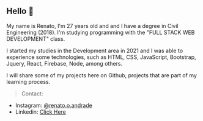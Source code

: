 ## Hello 👋

My name is Renato, I'm 27 years old and and I have a degree in Civil Engineering (2018). I'm studying programming with the "FULL STACK WEB DEVELOPMENT" class.

I started my studies in the Development area in 2021 and I was able to experience some technologies, such as HTML, CSS, JavaScript, Bootstrap, Jquery, React, Firebase, Node, among others.

I will share some of my projects here on Github, projects that are part of my learning process.

>Contact:
- Instagram: [@renato.o.andrade](https://www.instagram.com/renato.o.andrade/)
- Linkedin: [Click Here](https://www.linkedin.com/in/renato-oliveira-andrade-9a6632183/?originalSubdomain=br)